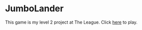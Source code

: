 # JumboLander
This game is my level 2 project at The League.
Click <a href="https://github.com/jointheleague/JumboLander/blob/master/PlayJumboLander.jar?raw=true">here</a> to play.
